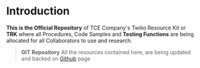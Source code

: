 <!-- TITLE: TCE Company TWIKI Home -->
<!-- SUBTITLE: A comprenhensive Knowledge Base for Twilio Functions -->

# Introduction
**This is the Official Repository** of TCE Company's Twilio Resource Kit or **TRK** where all Procedures, Code Samples and **Testing Functions** are being allocated for all Collaborators to use and research.

> **GIT Repository**
> All the resources contained here, are being updated and backed on [Github](www.github.com) page